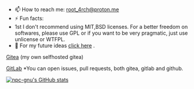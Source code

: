 - 📫 How to reach me: root_4rch@proton.me
- ⚡ Fun facts:
- 1st I don't recommend using MIT,BSD licenses. For a better freedom on softwares, please use GPL or if you want to be very pragmatic, just use unlicense or WTFPL. 
- 📆 For my future ideas [click here](https://github.com/npc-gnu/npc-gnu/blob/main/Fikir.md) .

[Gitea](https://891876e88601.ngrok-free.app/npc-gnu) (my own selfhosted gitea)



[GitLab](https://gitlab.com/pigames3)
*You can open issues, pull requests, both gitea, gitlab and github.


[![npc-gnu's GitHub stats](https://github-readme-stats.vercel.app/api?username=npc-gnu)](https://github.com/anuraghazra/github-readme-stats)
